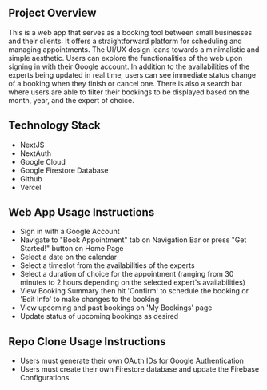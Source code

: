 
## Project Overview

This is a web app that serves as a booking tool between small businesses and their clients. It offers a straightforward platform for scheduling and managing appointments. The UI/UX design leans towards a minimalistic and simple aesthetic. Users can explore the functionalities of the web upon signing in with their Google account. In addition to the availabilities of the experts being updated in real time, users can see immediate status change of a booking when they finish or cancel one. There is also a search bar where users are able to filter their bookings to be displayed based on the month, year, and the expert of choice. 

## Technology Stack

- NextJS
- NextAuth
- Google Cloud
- Google Firestore Database
- Github
- Vercel

## Web App Usage Instructions

- Sign in with a Google Account
- Navigate to "Book Appointment" tab on Navigation Bar or press "Get Started!" button on Home Page
- Select a date on the calendar
- Select a timeslot from the availabilities of the experts
- Select a duration of choice for the appointment (ranging from 30 minutes to 2 hours depending on the selected expert's availabilities)
- View Booking Summary then hit 'Confirm' to schedule the booking or 'Edit Info' to make changes to the booking
- View upcoming and past bookings on 'My Bookings' page
- Update status of upcoming bookings as desired

## Repo Clone Usage Instructions

- Users must generate their own OAuth IDs for Google Authentication
- Users must create their own Firestore database and update the Firebase Configurations
